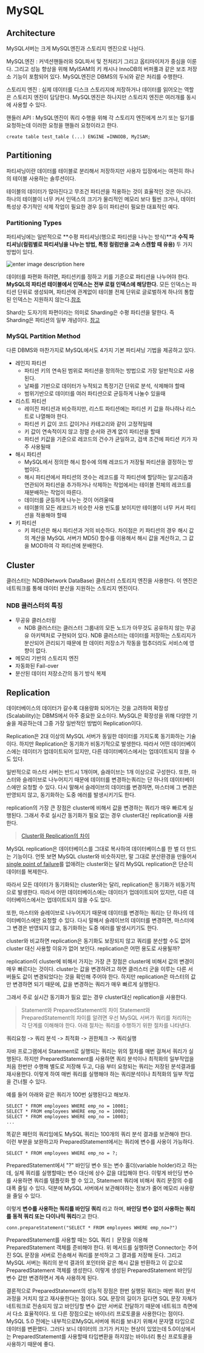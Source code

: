 # MySQL

## Architecture

MySQL서버는 크게 MySQL엔진과 스토리지 엔진으로 나뉜다. 

MySQL엔진
: 커넥션핸들러와 SQL파서 및 전처리기 그리고 옵티마이저가 중심을 이룬다. 그리고 성능 향상을 위해 MyISAM의 키 캐시나 InnoDB의 버퍼풀과 같은 보조 저장소 기능이 포함되어 있다. MySQL엔진은 DBMS의 두뇌와 같은 처리를 수행한다. 

스토리지 엔진
: 실제 데이터를 디스크 스토리지에 저장하거나 데이터를 읽어오는 역할은 스토리지 엔진이 담당한다.  MySQL엔진은 하나지만 스토리지 엔진은 여러개를 동시에 사용할 수 있다. 

핸들러 API
: MySQL엔진이 쿼리 수행을 위해 각 스토리지 엔진에게 쓰기 또는 일기를 요청하는데 이러한 요청을 핸들러 요청이라고 한다. 

```
create table test_table (...) ENGINE =INNODB, MyISAM;
```







## Partitioning

파티셔닝이란 데이터를 테이블로 분리해서 저장하지만 사용자 입장에서는 여전히 하나의 테이블 사용하는 솔루션이다. 

테이블의 데이터가 많아진다고 무조건 파티션을 적용하는 것이 효율적인 것은 아니다. 하나의 테이블이 너무 커서 인덱스의 크기가 물리적인 메모리 보다 훨씬 크거나, 데이터 특성상 주기적인 삭제 작업이 필요한 경우 등이 파티션이 필요한 대표적인 예다. 

### Partitioning Types 

파티셔닝에는 일반적으로 **수평 파티셔닝(행으로 파티션을 나누는 방식)**과 **수직 파티셔닝(컬럼별로 파티셔닝을 나누는 방법, 특정 컬럼만을 고속 스캔할 때 유용)** 두 가지 방법이 있다. 

![enter image description here](https://assets.digitalocean.com/articles/understanding_sharding/DB_image_1_cropped.png)

데이터를 파편화 하려면, 파티션키를 정하고 키를 기준으로 파티션을 나누어야 한다. **MySQL의 파티션 테이블에서 인덱스는 전부 로컬 인덱스에 해당한다.** 모든 인덱스는 파티션 단위로 생성되며, 파티션에 관계없이 테이블 전체 단위로 글로벌하게 하나의 통합된 인덱스는 지원하지 않는다.[참조](https://12bme.tistory.com/48)

Shard는 도자기의 파편이라는 의미로 Sharding은 수평 파티션을 말한다. 즉 Sharding은 파티션의 일부 개념이다. [참고](https://songsunbi.tistory.com/13)

### MySQL Partition Method
다른 DBMS와 마찬가지로 MySQL에서도 4가지 기본 파티셔닝 기법을 제공하고 있다. 

* 레인지 파티션
	* 파티션 키의 연속된 범위로 파티션을 정의하는 방법으로 가장 일반적으로 사용된다.
	* 날짜를 기반으로 데이터가 누적되고 특정기간 단위로 분석, 삭제해야 할때
	* 범위기반으로 데이터를 여러 파티션으로 균등하게 나눌수 있을때
* 리스트 파티션
	* 레이진 파티션과 비슷하지만, 리스트 파티션에는 파티션 키 값을 하나하나 리스트로 나열해야 한다.
	* 파티션 키 값이 코드 값이거나 카테고리와 같이 고정적일때
	* 키 값이 연속적이지 않고 정렬 순서와 관계 없이 파티션을 할때
	* 파티션 키값을 기준으로 레코드의 건수가 균일하고, 검색 조건에 파티션 키가 자주 사용될때
* 해시 파티션
	* MySQL에서 정의한 해시 함수에 의해 레코드가 저장될 파티션을 결정하는 방법이다.
	* 해시 파티션에서 파티션의 갯수는 레코드를 각 파티션에 할당하는 알고리즘과 연관되어 파티션을 추가하거나 삭제하는 작업에서는 테이블 전체의 레코드를 재분배하는 작업이 따른다. 
	* 데이터를 균등하게 나누는 것이 어려울때 
	* 테이블의 모든 레코드가 비슷한 사용 빈도를 보이지만 테이블이 너무 커서 파티션을 적용해야 할때
* 키 파티션
	* 키 파티션은 해시 파티션과 거의 비슷하다. 차이점은 키 파티션의 경우 해시 값의 계산을 MySQL 서버가 MD5() 함수를 이용해서 해시 값을 계산하고, 그 값을 MOD하여 각 파티션에 분배한다.
	
## Cluster

클러스터는 NDB(Network DataBase) 클러스터 스토리지 엔진을 사용한다. 이 엔진은 네트워크를 통해 데이터 분산을 지원하는 스토리지 엔진이다. 

### NDB 클러스터의 특징

- 무공유 클러스터링
	- NDB 클러스터는 클러스터 그룹내의 모든 노드가 아무것도 공유하지 않는 무공유 아키텍처로 구현되어 있다. NDB 클러스터는 데이터를 저장하는 스토리지가 분산되어 관리되기 때문에 한 데이터 저장소가 작동을 멈추더라도 서비스에 영향이 없다. 
- 메모리 기반의 스토리지 엔진
- 자동화된 Fail-over
- 분산된 데이터 저장소간의 동기 방식 복제

  
## Replication
데이터베이스의 데이터가 갈수록 대용량화 되어가는 것을 고려하여 확장성(Scalability)는 DBMS에서 아주 중요한 요소이다. MySQL은 확장성을 위해 다양한 기술을 제공하는데 그중 가장 일반적인 방법이 Replication이다. 

Replication은 2대 이상의 MySQL 서버가 동일한 데이터를 가지도록 동기화하는 기술이다. 하지만 Replication은 동기화가 비동기적으로 발생한다. 따라서 어떤 데이터베이스에는 데이터가 업데이트되어 있지만, 다른 데이터베이스에서는 업데이트되지 않을 수도 있다.  

일반적으로 마스터 서버는 반드시 1개이며, 슬래이브는 1개 이상으로 구성한다. 또한, 마스터와 슬레이브로 나누어지기 때문에 데이터를 변경하는쿼리는 단 하나의 데이터베이스에만 요청할 수 있다. 다시 말해서 슬레이브의 데이터를 변경하면, 마스터에 그 변경은 반영되지 않고, 동기화하는 도중 에러를 발생시키기도 한다.  

replication의 가장 큰 장점은 cluster에 비해서 값을 변경하는 쿼리가 매우 빠르게 실행된다. 그래서 주로 실시간 동기화가 필요 없는 경우 cluster대신 replication을 사용한다.

> [Cluster와 Replication의 차이](https://blog.seulgi.kim/2015/05/what-is-mysql-replication.html)
 
MySQL replication은 데이터베이스를 그대로 복사하여 데이터베이스를 한 벌 더 만드는 기능이다. 언뜻 보면 MySQL cluster와 비슷하지만, 말 그대로 분산환경을 만들어서 [single point of failure](http://en.wikipedia.org/wiki/Single_point_of_failure)를 없애려는 cluster와는 달리 MySQL replication은 단순히 데이터를 복제한다.  
  
따라서 모든 데이터가 동기화되는 cluster와는 달리, replication은 동기화가 비동기적으로 발생한다. 따라서 어떤 데이터베이스에는 데이터가 업데이트되어 있지만, 다른 데이터베이스에서는 업데이트되지 않을 수도 있다.  
  
또한, 마스터와 슬레이브로 나누어지기 때문에 데이터를 변경하는 쿼리는 단 하나의 데이터베이스에만 요청할 수 있다. 다시 말해서 슬레이브의 데이터를 변경하면, 마스터에 그 변경은 반영되지 않고, 동기화하는 도중 에러를 발생시키기도 한다.  
  
cluster와 비교하면 replication은 동기화도 보장되지 않고 쿼리를 분산할 수도 없어 cluster 대신 사용할 이유가 없어 보인다. replication은 어떤 용도로 사용될까?  
  
replication이 cluster에 비해서 가지는 가장 큰 장점은 cluster에 비해서 값의 변경이 매우 빠르다는 것이다. cluster는 값을 변경하려고 하면 클러스터 군을 이루는 다른 서버들도 값이 변경되었다는 것을 확인해 주어야 한다. 하지만 replication은 마스터의 값만 변경하면 되기 때문에, 값을 변경하는 쿼리가 매우 빠르게 실행된다.  
  
그래서 주로 실시간 동기화가 필요 없는 경우 cluster대신 replication을 사용한다.


> Statement와 PreparedStatement의 차이
Statement와 PreparedStatement의 차이를 알려면 우선 MySQL 서버가 쿼리를 처리하는 각 단계를 이해해야 한다. 아래 절차는 쿼리를 수행하기 위한 절차를 나타낸다. 

쿼리요청 -> 쿼리 분석 -> 최적화 -> 권한체크 -> 쿼리실행

자바 프로그램에서 Statement로 실행되는 쿼리는 위의 절차를 매번 걸쳐서 쿼리가 실행된다. 
하지만 PreparedStatement를 사용하면 쿼리 분석이나 최적화의 일부작업을 처음 한번만 수행해 별도로 저장해 두고, 다음 부터 요청되는 쿼리는 저장된 분석결과를 재사용한다. 이렇게 하여 매번 쿼리를 실행해야 하는 쿼리분석이나 최적화의 일부 작업을 건너띌 수 있다. 

예를 들어 아래와 같은 쿼리가 100번 실행된다고 해보자.
```
SELECT * FROM employees WHERE emp_no = 10001;
SELECT * FROM employees WHERE emp_no = 10002;
SELECT * FROM employees WHERE emp_no = 10003;
...
```
똑같은 패턴의 쿼리임에도 MySQL 쿼리는 100개의 쿼리 분석 결과를 보관해야 한다. 이런 부분을 보완하고자 PreparedStatement에서는 쿼리에 변수를 사용이 가능하다.

```
SELECT * FROM employees WHERE emp_no = ?;
```
PreparedStatement에서 "?" 바인딩 변수 또는 변수 홀더(variable holder)라고 하는데, 실제 쿼리를 실행할때는 변수 대신에 상수 값을 대입해야 한다.  이렇게 바인딩 변수를 사용하면 쿼리를 템플릿화 할 수 있고, Statement 쿼리에 비해서 쿼리 문장의 수를 대폭 줄일 수 있다. 덕분에 MySQL 서버에서 보관해야하는 정보가 줄어 메모리 사용량을 줄일 수 있다.

이렇게 **변수를 사용하는 쿼리를 바인딩 쿼리** 라고 하며, **바인딩 변수 없이 사용하는 쿼리를 동적 쿼리 또는 다이나믹 쿼리**라고 한다. 

```
conn.prepareStatement("SELECT * FROM employees WHERE emp_no=?")
```
PreparedStatement를 사용할 때는 SQL 쿼리ㅣ 문장을 이용해 PreparedStatement 객체를 준비해야 한다. 위 메서드를 실행하면 Connector는 주어진 SQL 문장을 서버로 전송해서 쿼리를 분석하고 그 결과를 저장해 둔다. 그리고 MySQL 서버는 쿼리의 분석 결과의 포인터와 같은 해시 값을 반환하고 이 값으로 PreparedStatement 객체를 생성한다. 이렇게 생성된 PreparedStatement 바인딩 변수 값만 변경하면서 계속 사용하게 된다. 

결론적으로 PreparedStatement의 성능적 장점은 한번 실행된 쿼리는 매번 쿼리 분석 과정을 거치지 않고 재사용한다는 점이다. SQL 문장의 길이가 길다면 SQL 문장 자체가 네트워크로 전송되지 않고 바인딩할 변수 값만 서버로 전달하기 때문에 네트워크 측면에서 다소 효율적이다. 또 다른 장점으로는 바이너리 프로토콜을 사용한다는 점이다.  MySQL 5.0 전에는 내부적으로MySQL서버에 쿼리를 보내기 위해서 문자열 타입으로 데이터를 변환했다. 그러다 보니 데이터의 크기가 커지는 현상이 있었는데 5.0이상에서는 PreparedStatement를 사용할때 타입변환을 하지않는 바이너리 통신 프로토콜을 사용하기 때문에 좋다. 

<!--stackedit_data:
eyJoaXN0b3J5IjpbMTg4OTA1MjMwMCwxODkyMTk4NTI5LDE1Nj
cwMTQzMTUsMzMzMjczMTY3LC0zNzY1ODk1MzQsMzk5ODIyNTYz
LDEzNDYyMzgwNCwtMTYzNDg1MTMwMiwtMTM4MzU5MTg5MCw4NT
E0NjcwMDgsMTUzODA4NTU4OCwxMzM4NTUzNjUyLC0xODg4NzU5
OTQzLDg1MTcyNzE1LDE2MzczNDA5OTRdfQ==
-->